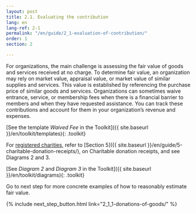 ```yaml
---
layout: post
title: 2.1. Evaluating the contribution
lang: en
lang-ref: 2-1
permalink: "/en/guide/2_1-evaluation-of-contribution/"
order: 1
section: 2

---
```

For organizations, the main challenge is assessing the fair value of goods and services received at no charge. To determine fair value, an organization may rely on market value, appraisal value, or market value of similar supplies and services. This value is established by referencing the purchase price of similar goods and services. Organizations can sometimes waive entrance, service, or membership fees when there is a financial barrier to members and when they have requested assistance. You can track these contributions and account for them in your organization’s revenue and expenses.

[See the template _Waived Fee_ in the Toolkit]({{ site.baseurl }}/en/toolkit/templates){: .toolkit}

For <a class="tip" href="{{site.baseurl}}/en/toolkit/glossary#registered-charities" target="_blank" title="Charitable organizations, public foundations, or private foundations that are created and resident in Canada. They must use their resources for charitable activities and have charitable purposes that fall into one or more of the following categories: the relief of poverty, the advancement of education, the advancement of religion, other purposes that benefit the community">registered charities</a>, refer to [Section 5]({{ site.baseurl }}/en/guide/5-charitable-donation-receipts/), on Charitable donation receipts, and see Diagrams 2 and 3.

[See _Diagram 2_ and _Diagram 3_ in the Toolkit]({{ site.baseurl }}/en/toolkit/diagrams){: .toolkit}

Go to next step for more concrete examples of how to reasonably estimate fair value.

{% include next_step_button.html link="2_1_1-donations-of-goods/" %}